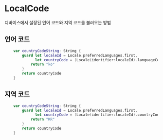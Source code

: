 # LocalCode

디바이스에서 설정된 언어 코드와 지역 코드를 불러오는 방법

## 언어 코드

```swift
    var countryCodeString: String {
        guard let localeId = Locale.preferredLanguages.first,
              let countryCode = (Locale(identifier:localeId).languageCode) else {
            return "ko"
        }
        return countryCode
    }
```

## 지역 코드

```swift
    var countryCodeString: String {
        guard let localeId = Locale.preferredLanguages.first,
              let countryCode = (Locale(identifier:localeId).countryCode) else {
            return "KR"
        }
        return countryCode
    }
```
